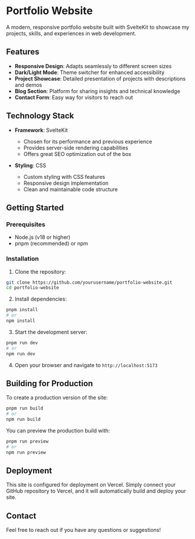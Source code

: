 # Portfolio Website

A modern, responsive portfolio website built with SvelteKit to showcase my projects, skills, and experiences in web development.

## Features

- **Responsive Design**: Adapts seamlessly to different screen sizes
- **Dark/Light Mode**: Theme switcher for enhanced accessibility
- **Project Showcase**: Detailed presentation of projects with descriptions and demos
- **Blog Section**: Platform for sharing insights and technical knowledge
- **Contact Form**: Easy way for visitors to reach out

## Technology Stack

- **Framework**: SvelteKit
  - Chosen for its performance and previous experience
  - Provides server-side rendering capabilities
  - Offers great SEO optimization out of the box

- **Styling**: CSS
  - Custom styling with CSS features
  - Responsive design implementation
  - Clean and maintainable code structure

## Getting Started

### Prerequisites

- Node.js (v18 or higher)
- pnpm (recommended) or npm

### Installation

1. Clone the repository:
```bash
git clone https://github.com/yourusername/portfolio-website.git
cd portfolio-website
```

2. Install dependencies:
```bash
pnpm install
# or
npm install
```

3. Start the development server:
```bash
pnpm run dev
# or
npm run dev
```

4. Open your browser and navigate to `http://localhost:5173`

## Building for Production

To create a production version of the site:

```bash
pnpm run build
# or
npm run build
```

You can preview the production build with:

```bash
pnpm run preview
# or
npm run preview
```

## Deployment

This site is configured for deployment on Vercel. Simply connect your GitHub repository to Vercel, and it will automatically build and deploy your site.


## Contact

Feel free to reach out if you have any questions or suggestions!
